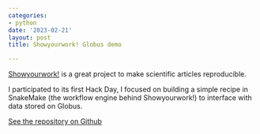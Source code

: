 ```yaml
---
categories:
- python
date: '2023-02-21'
layout: post
title: Showyourwork! Globus demo

---
```


[Showyourwork!](https://github.com/showyourwork/showyourwork) is a great project to make scientific articles reproducible.

I participated to its first Hack Day, I focused on building a simple recipe in SnakeMake (the workflow engine behind Showyourwork!) to interface with data stored on Globus.

[See the repository on Github](https://github.com/zonca/showyourwork_globus_demo/tree/main/snakemake_globus_demo)
